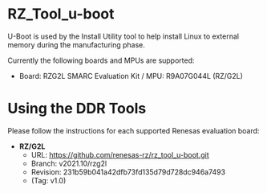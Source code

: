 # RZ_Tool_u-boot
U-Boot is used by the Install Utility tool to help install Linux to external memory during the manufacturing phase.

Currently the following boards and MPUs are supported:
* Board: RZG2L SMARC Evaluation Kit / MPU: R9A07G044L (RZ/G2L)

# Using the DDR Tools
Please follow the instructions for each supported Renesas evaluation board:
* **RZ/G2L**
  * URL: https://github.com/renesas-rz/rz_tool_u-boot.git
  * Branch: v2021.10/rzg2l
  * Revision: 231b59b041a42dfb73fd135d79d728dc946a7493
  * (Tag: v1.0)
